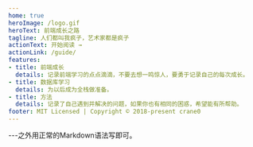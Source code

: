 ```yaml
---
home: true
heroImage: /logo.gif
heroText: 前端成长之路
tagline: 人们都叫我疯子，艺术家都是疯子
actionText: 开始阅读 →
actionLink: /guide/
features:
- title: 前端成长
  details: 记录前端学习的点点滴滴，不要去想一鸣惊人，要勇于记录自己的每次成长。
- title: 数据库学习
  details: 为以后成为全栈做准备。
- title: 方法
  details: 记录了自己遇到并解决的问题，如果你也有相同的困惑，希望能有所帮助。
footer: MIT Licensed | Copyright © 2018-present crane0
---
```



---之外用正常的Markdown语法写即可。

